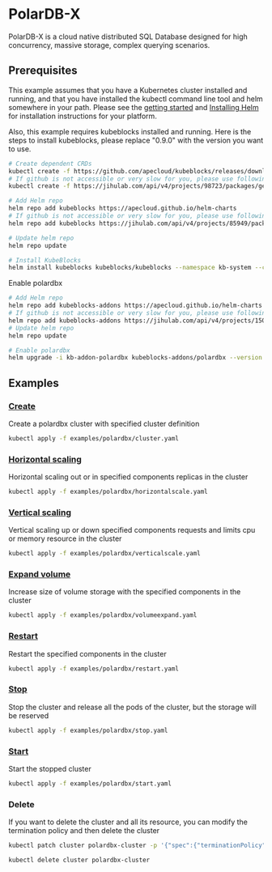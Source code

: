 # PolarDB-X

PolarDB-X is a cloud native distributed SQL Database designed for high concurrency, massive storage, complex querying scenarios.

## Prerequisites

This example assumes that you have a Kubernetes cluster installed and running, and that you have installed the kubectl command line tool and helm somewhere in your path. Please see the [getting started](https://kubernetes.io/docs/setup/)  and [Installing Helm](https://helm.sh/docs/intro/install/) for installation instructions for your platform.

Also, this example requires kubeblocks installed and running. Here is the steps to install kubeblocks, please replace "0.9.0" with the version you want to use.
```bash
# Create dependent CRDs
kubectl create -f https://github.com/apecloud/kubeblocks/releases/download/v0.9.0/kubeblocks_crds.yaml
# If github is not accessible or very slow for you, please use following command instead
kubectl create -f https://jihulab.com/api/v4/projects/98723/packages/generic/kubeblocks/v0.9.0/kubeblocks_crds.yaml

# Add Helm repo 
helm repo add kubeblocks https://apecloud.github.io/helm-charts
# If github is not accessible or very slow for you, please use following repo instead
helm repo add kubeblocks https://jihulab.com/api/v4/projects/85949/packages/helm/stable

# Update helm repo
helm repo update

# Install KubeBlocks
helm install kubeblocks kubeblocks/kubeblocks --namespace kb-system --create-namespace --version="0.9.0"
```
Enable polardbx
```bash
# Add Helm repo 
helm repo add kubeblocks-addons https://apecloud.github.io/helm-charts
# If github is not accessible or very slow for you, please use following repo instead
helm repo add kubeblocks-addons https://jihulab.com/api/v4/projects/150246/packages/helm/stable
# Update helm repo
helm repo update

# Enable polardbx 
helm upgrade -i kb-addon-polardbx kubeblocks-addons/polardbx --version 0.8.0 -n kb-system  
``` 

## Examples

### [Create](cluster.yaml) 
Create a polardbx cluster with specified cluster definition 
```bash
kubectl apply -f examples/polardbx/cluster.yaml
```

### [Horizontal scaling](horizontalscale.yaml)
Horizontal scaling out or in specified components replicas in the cluster
```bash
kubectl apply -f examples/polardbx/horizontalscale.yaml
```

### [Vertical scaling](verticalscale.yaml)
Vertical scaling up or down specified components requests and limits cpu or memory resource in the cluster
```bash
kubectl apply -f examples/polardbx/verticalscale.yaml
```

### [Expand volume](volumeexpand.yaml)
Increase size of volume storage with the specified components in the cluster
```bash
kubectl apply -f examples/polardbx/volumeexpand.yaml
```

### [Restart](restart.yaml)
Restart the specified components in the cluster
```bash
kubectl apply -f examples/polardbx/restart.yaml
```

### [Stop](stop.yaml)
Stop the cluster and release all the pods of the cluster, but the storage will be reserved
```bash
kubectl apply -f examples/polardbx/stop.yaml
```

### [Start](start.yaml)
Start the stopped cluster
```bash
kubectl apply -f examples/polardbx/start.yaml
```

### Delete
If you want to delete the cluster and all its resource, you can modify the termination policy and then delete the cluster
```bash
kubectl patch cluster polardbx-cluster -p '{"spec":{"terminationPolicy":"WipeOut"}}' --type="merge"

kubectl delete cluster polardbx-cluster
```
